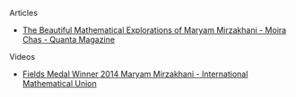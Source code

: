 Articles
* [The Beautiful Mathematical Explorations of Maryam Mirzakhani - Moira Chas - Quanta Magazine](https://www.quantamagazine.org/the-beautiful-mathematical-explorations-of-maryam-mirzakhani-20170724/)

Videos
* [Fields Medal Winner 2014 Maryam Mirzakhani - International Mathematical Union](https://youtu.be/gh9EQRPHo88?si=X_K7q7AkvmiGv4Dx)
